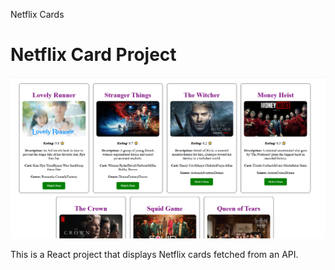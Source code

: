 Netflix Cards
# Netflix Card Project

![Netflix Card Screenshot](https://github.com/Om-Thakkar/Netflix-Card/blob/main/Screenshot%202025-07-01%20173430.png?raw=true)

This is a React project that displays Netflix cards fetched from an API.
